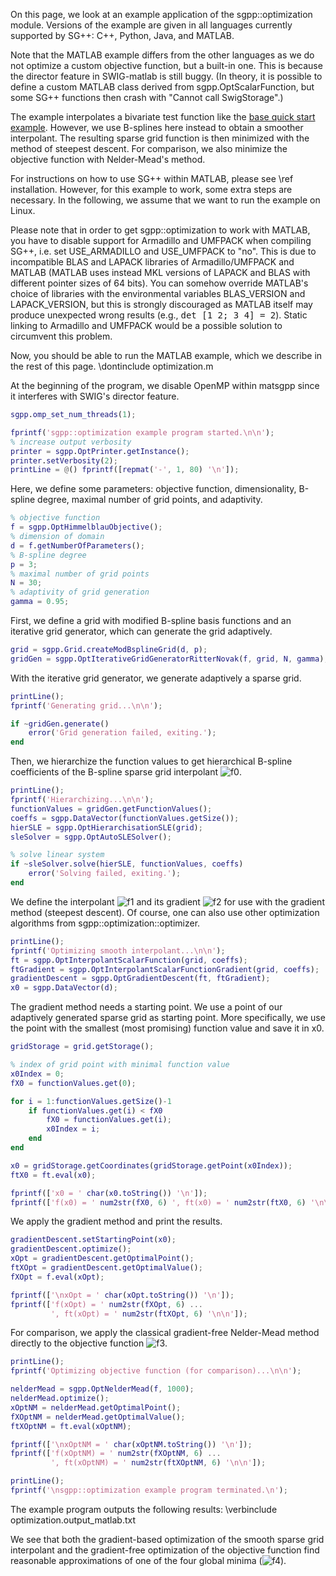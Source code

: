 On this page, we look at an example application of the sgpp::optimization module.
Versions of the example are given in all languages
currently supported by SG++: C++, Python, Java, and MATLAB.

Note that the MATLAB example differs from the other languages
as we do not optimize a custom objective function, but a built-in one.
This is because the director feature in SWIG-matlab is still buggy.
(In theory, it is possible to define a custom MATLAB class derived from
sgpp.OptScalarFunction, but some SG++ functions then crash with
"Cannot call SwigStorage".)

The example interpolates a bivariate test function like the [base quick start example](https://github.com/SGpp/SGpp/wiki/Base-quick-start-(MATLAB)).
However, we use B-splines here instead to obtain a smoother interpolant.
The resulting sparse grid function is then minimized with the method of steepest descent.
For comparison, we also minimize the objective function with Nelder-Mead's method.

For instructions on how to use SG++ within MATLAB, please see \ref installation.
However, for this example to work, some extra steps are necessary.
In the following, we assume that we want to run the example on Linux.

Please note that in order to get sgpp::optimization to work with MATLAB,
you have to disable support for Armadillo and UMFPACK when compiling SG++,
i.e. set USE_ARMADILLO and USE_UMFPACK to "no".
This is due to incompatible BLAS and LAPACK libraries
of Armadillo/UMFPACK and MATLAB
(MATLAB uses instead MKL versions of LAPACK and BLAS
with different pointer sizes of 64 bits).
You can somehow override MATLAB's choice of libraries with
the environmental variables BLAS_VERSION and LAPACK_VERSION,
but this is strongly discouraged as MATLAB itself may produce
unexpected wrong results (e.g., <tt>det [1 2; 3 4] = 2</tt>).
Static linking to Armadillo and UMFPACK would be
a possible solution to circumvent this problem.

Now, you should be able to run the MATLAB example,
which we describe in the rest of this page.
\dontinclude optimization.m

At the beginning of the program, we disable OpenMP within matsgpp since
it interferes with SWIG's director feature.

```matlab
sgpp.omp_set_num_threads(1);

fprintf('sgpp::optimization example program started.\n\n');
% increase output verbosity
printer = sgpp.OptPrinter.getInstance();
printer.setVerbosity(2);
printLine = @() fprintf([repmat('-', 1, 80) '\n']);
```

Here, we define some parameters: objective function, dimensionality,
B-spline degree, maximal number of grid points, and adaptivity.

```matlab
% objective function
f = sgpp.OptHimmelblauObjective();
% dimension of domain
d = f.getNumberOfParameters();
% B-spline degree
p = 3;
% maximal number of grid points
N = 30;
% adaptivity of grid generation
gamma = 0.95;
```

First, we define a grid with modified B-spline basis functions and
an iterative grid generator, which can generate the grid adaptively.

```matlab
grid = sgpp.Grid.createModBsplineGrid(d, p);
gridGen = sgpp.OptIterativeGridGeneratorRitterNovak(f, grid, N, gamma);
```

With the iterative grid generator, we generate adaptively a sparse grid.

```matlab
printLine();
fprintf('Generating grid...\n\n');

if ~gridGen.generate()
    error('Grid generation failed, exiting.');
end
```

Then, we hierarchize the function values to get hierarchical B-spline
coefficients of the B-spline sparse grid interpolant
![f0].

```matlab
printLine();
fprintf('Hierarchizing...\n\n');
functionValues = gridGen.getFunctionValues();
coeffs = sgpp.DataVector(functionValues.getSize());
hierSLE = sgpp.OptHierarchisationSLE(grid);
sleSolver = sgpp.OptAutoSLESolver();

% solve linear system
if ~sleSolver.solve(hierSLE, functionValues, coeffs)
    error('Solving failed, exiting.');
end
```

We define the interpolant ![f1] and its gradient
![f2] for use with the gradient method (steepest descent).
Of course, one can also use other optimization algorithms from
sgpp::optimization::optimizer.

```matlab
printLine();
fprintf('Optimizing smooth interpolant...\n\n');
ft = sgpp.OptInterpolantScalarFunction(grid, coeffs);
ftGradient = sgpp.OptInterpolantScalarFunctionGradient(grid, coeffs);
gradientDescent = sgpp.OptGradientDescent(ft, ftGradient);
x0 = sgpp.DataVector(d);
```

The gradient method needs a starting point.
We use a point of our adaptively generated sparse grid as starting point.
More specifically, we use the point with the smallest
(most promising) function value and save it in x0.

```matlab
gridStorage = grid.getStorage();

% index of grid point with minimal function value
x0Index = 0;
fX0 = functionValues.get(0);

for i = 1:functionValues.getSize()-1
    if functionValues.get(i) < fX0
        fX0 = functionValues.get(i);
        x0Index = i;
    end
end

x0 = gridStorage.getCoordinates(gridStorage.getPoint(x0Index));
ftX0 = ft.eval(x0);

fprintf(['x0 = ' char(x0.toString()) '\n']);
fprintf(['f(x0) = ' num2str(fX0, 6) ', ft(x0) = ' num2str(ftX0, 6) '\n\n']);
```

We apply the gradient method and print the results.

```matlab
gradientDescent.setStartingPoint(x0);
gradientDescent.optimize();
xOpt = gradientDescent.getOptimalPoint();
ftXOpt = gradientDescent.getOptimalValue();
fXOpt = f.eval(xOpt);

fprintf(['\nxOpt = ' char(xOpt.toString()) '\n']);
fprintf(['f(xOpt) = ' num2str(fXOpt, 6) ...
         ', ft(xOpt) = ' num2str(ftXOpt, 6) '\n\n']);
```

For comparison, we apply the classical gradient-free Nelder-Mead method
directly to the objective function ![f3].

```matlab
printLine();
fprintf('Optimizing objective function (for comparison)...\n\n');

nelderMead = sgpp.OptNelderMead(f, 1000);
nelderMead.optimize();
xOptNM = nelderMead.getOptimalPoint();
fXOptNM = nelderMead.getOptimalValue();
ftXOptNM = ft.eval(xOptNM);

fprintf(['\nxOptNM = ' char(xOptNM.toString()) '\n']);
fprintf(['f(xOptNM) = ' num2str(fXOptNM, 6) ...
         ', ft(xOptNM) = ' num2str(ftXOptNM, 6) '\n\n']);

printLine();
fprintf('\nsgpp::optimization example program terminated.\n');
```

The example program outputs the following results:
\verbinclude optimization.output_matlab.txt

We see that both the gradient-based optimization of the smooth sparse grid
interpolant and the gradient-free optimization of the objective function
find reasonable approximations of one of the four global minima
(![f4]).

[f0]: http://chart.apis.google.com/chart?cht=tx&chl=%5Ctilde%7Bf%7D%5Ccolon%20%5B0%2C%201%5D%5Ed%20%5Cto%20%5Cmathbb%7BR%7D
[f1]: http://chart.apis.google.com/chart?cht=tx&chl=%5Ctilde%7Bf%7D
[f2]: http://chart.apis.google.com/chart?cht=tx&chl=%5Cnabla%5Ctilde%7Bf%7D
[f3]: http://chart.apis.google.com/chart?cht=tx&chl=f
[f4]: http://chart.apis.google.com/chart?cht=tx&chl=%280.8%2C%200.7%29